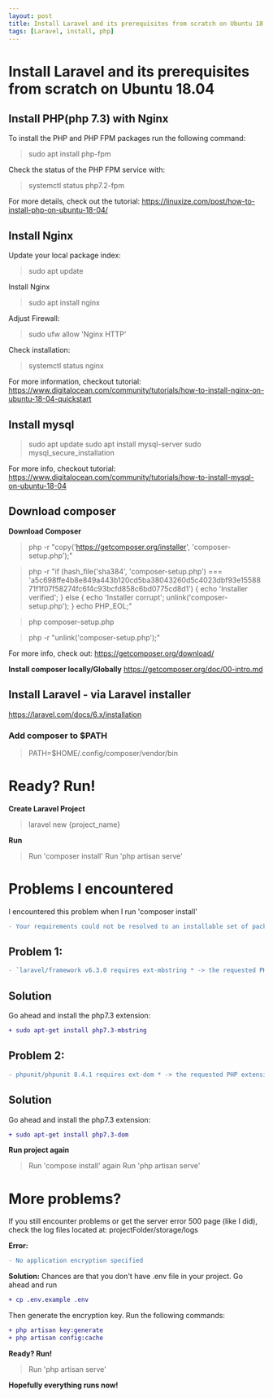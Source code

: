 ```yaml
---
layout: post
title: Install Laravel and its prerequisites from scratch on Ubuntu 18.04
tags: [Laravel, install, php]
---
```


# Install Laravel and its prerequisites from scratch on Ubuntu 18.04

## Install PHP(php 7.3) with Nginx
 
 To install the PHP and PHP FPM packages run the following command:
 >sudo apt install php-fpm
 
 Check the status of the PHP FPM service with:
 >systemctl status php7.2-fpm
 
 For more details, check out the tutorial:
https://linuxize.com/post/how-to-install-php-on-ubuntu-18-04/

## Install Nginx
 Update your local package index:
 >sudo apt update
 
 Install Nginx
 >sudo apt install nginx

Adjust Firewall:
>sudo ufw allow 'Nginx HTTP'

Check installation:
 >systemctl status nginx

For more information, checkout tutorial:
https://www.digitalocean.com/community/tutorials/how-to-install-nginx-on-ubuntu-18-04-quickstart

## Install mysql
> sudo apt update
> sudo apt install mysql-server
> sudo mysql_secure_installation

For more info, checkout tutorial:
https://www.digitalocean.com/community/tutorials/how-to-install-mysql-on-ubuntu-18-04

## Download composer

**Download Composer**
> php -r "copy('https://getcomposer.org/installer', 'composer-setup.php');"

> php -r "if (hash_file('sha384', 'composer-setup.php') === 'a5c698ffe4b8e849a443b120cd5ba38043260d5c4023dbf93e1558871f1f07f58274fc6f4c93bcfd858c6bd0775cd8d1') { echo 'Installer verified'; } else { echo 'Installer corrupt'; unlink('composer-setup.php'); } echo PHP_EOL;"

> php composer-setup.php

>php -r "unlink('composer-setup.php');"

For more info, check out:
https://getcomposer.org/download/

**Install composer locally/Globally**
https://getcomposer.org/doc/00-intro.md


## Install Laravel - via Laravel installer
https://laravel.com/docs/6.x/installation


### Add composer to $PATH

> PATH=$HOME/.config/composer/vendor/bin


# Ready? Run!

**Create Laravel Project**
> laravel new {project_name}

**Run**
> Run 'composer install'
> Run 'php artisan serve'


# Problems I encountered
I encountered this problem when I run 'composer install'
```diff
- Your requirements could not be resolved to an installable set of packages
```
## Problem 1:
```diff
- `laravel/framework v6.3.0 requires ext-mbstring * -> the requested PHP extension mbstring is missing from your system.`
```
## Solution
Go ahead and install the php7.3 extension:
```diff
+ sudo apt-get install php7.3-mbstring
```

## Problem 2:
```diff
- phpunit/phpunit 8.4.1 requires ext-dom * -> the requested PHP extension dom is missing from your system.
```
## Solution
Go ahead and install the php7.3 extension:
```diff
+ sudo apt-get install php7.3-dom
```

**Run project again**
>Run 'compose install' again
>Run 'php artisan serve'

# More problems?
If you still encounter problems or get the server error 500 page (like I did), check the log files located at: projectFolder/storage/logs

**Error:** 
```diff
- No application encryption specified
```

**Solution:**
 Chances are that you don't have .env file in your project.
 Go ahead and run 
 ``` diff
 + cp .env.example .env
```
  
 Then generate the encryption key. Run the following commands:
 ``` diff
 + php artisan key:generate
 + php artisan config:cache
  ``` 
  
**Ready? Run!**
> Run 'php artisan serve'

**Hopefully everything runs now!**
